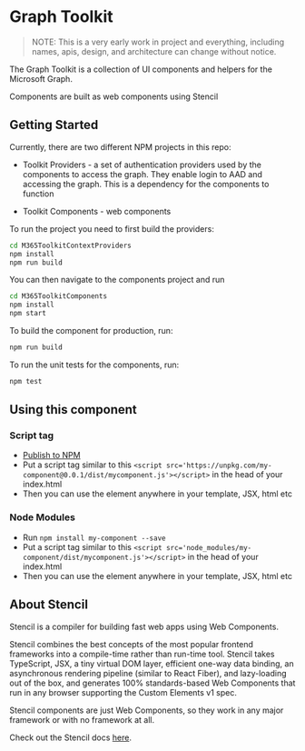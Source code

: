 # Graph Toolkit

> NOTE: This is a very early work in project and everything, including names, apis, design, and architecture can change without notice.

The Graph Toolkit is a collection of UI components and helpers for the Microsoft Graph.

Components are built as web components using Stencil

## Getting Started

Currently, there are two different NPM projects in this repo:

* Toolkit Providers - a set of authentication providers used by the components to access the graph. They enable login to AAD and accessing the graph. This is a dependency for the components to function

* Toolkit Components - web components 

To run the project you need to first build the providers:

```bash
cd M365ToolkitContextProviders
npm install
npm run build
```

You can then navigate to the components project and run

```bash
cd M365ToolkitComponents
npm install
npm start
```

To build the component for production, run:

```bash
npm run build
```

To run the unit tests for the components, run:

```bash
npm test
```

## Using this component

### Script tag

- [Publish to NPM](https://docs.npmjs.com/getting-started/publishing-npm-packages)
- Put a script tag similar to this `<script src='https://unpkg.com/my-component@0.0.1/dist/mycomponent.js'></script>` in the head of your index.html
- Then you can use the element anywhere in your template, JSX, html etc

### Node Modules
- Run `npm install my-component --save`
- Put a script tag similar to this `<script src='node_modules/my-component/dist/mycomponent.js'></script>` in the head of your index.html
- Then you can use the element anywhere in your template, JSX, html etc

## About Stencil

Stencil is a compiler for building fast web apps using Web Components.

Stencil combines the best concepts of the most popular frontend frameworks into a compile-time rather than run-time tool.  Stencil takes TypeScript, JSX, a tiny virtual DOM layer, efficient one-way data binding, an asynchronous rendering pipeline (similar to React Fiber), and lazy-loading out of the box, and generates 100% standards-based Web Components that run in any browser supporting the Custom Elements v1 spec.

Stencil components are just Web Components, so they work in any major framework or with no framework at all.

Check out the Stencil docs [here](https://stenciljs.com/docs/my-first-component).